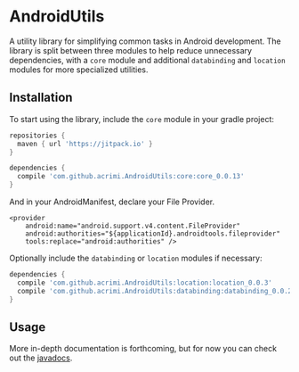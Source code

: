 # AndroidUtils

A utility library for simplifying common tasks in Android development. The library is split between three modules to help reduce
unnecessary dependencies, with a `core` module and additional `databinding` and `location` modules for more specialized utilities.

## Installation

To start using the library, include the `core` module in your gradle project:

```gradle
repositories {
  maven { url 'https://jitpack.io' }
}

dependencies {
  compile 'com.github.acrimi.AndroidUtils:core:core_0.0.13'
}
```

And in your AndroidManifest, declare your File Provider.

    <provider
        android:name="android.support.v4.content.FileProvider"
        android:authorities="${applicationId}.androidtools.fileprovider"
        tools:replace="android:authorities" />

Optionally include the `databinding` or `location` modules if necessary:

```gradle
dependencies {
  compile 'com.github.acrimi.AndroidUtils:location:location_0.0.3'
  compile 'com.github.acrimi.AndroidUtils:databinding:databinding_0.0.2'
}
```

## Usage

More in-depth documentation is forthcoming, but for now you can check out the [javadocs](https://acrimi.github.io/AndroidUtils/).
